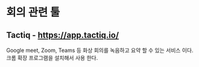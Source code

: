# 회의 관련 툴
## Tactiq - https://app.tactiq.io/

Google meet, Zoom, Teams 등 화상 회의를 녹음하고 요약 할 수 있는 서비스 이다.
크롬 확장 프로그램을 설치해서 사용 한다.